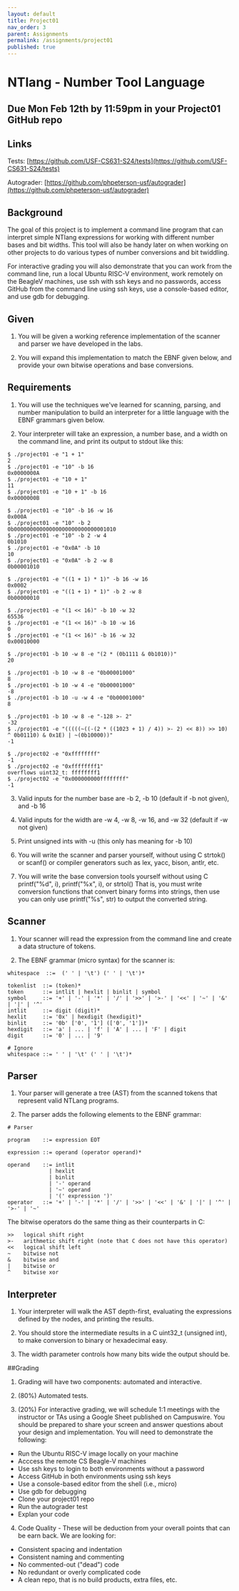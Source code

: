 ```yaml
---
layout: default
title: Project01
nav_order: 3
parent: Assignments
permalink: /assignments/project01
published: true
---
```


# NTlang - Number Tool Language

## Due Mon Feb 12th by 11:59pm in your Project01 GitHub repo

## Links

Tests: [https://github.com/USF-CS631-S24/tests](https://github.com/USF-CS631-S24/tests)

Autograder: [https://github.com/phpeterson-usf/autograder](https://github.com/phpeterson-usf/autograder)

## Background

The goal of this project is to implement a command line program that can interpret simple NTlang expressions for working with different number bases and bit widths. This tool will also be handy later on when working on other projects to do various types of number conversions and bit twiddling.

For interactive grading you will also demonstrate that you can work from the command line, run a local Ubuntu RISC-V environment, work remotely on the BeagleV machines, use ssh with ssh keys and no passwords, access GitHub from the command line using ssh keys, use a console-based editor, and use gdb for debugging.


## Given

1. You will be given a working reference implementation of the scanner and parser we have developed in the labs. 

2. You will expand this implementation to match the EBNF given below, and provide your own bitwise operations and base conversions.

## Requirements

1. You will use the techniques we've learned for scanning, parsing, and number manipulation to build an interpreter for a little language with the EBNF grammars given below.


2. Your interpreter will take an expression, a number base, and a width on the command line, and print its output to stdout like this:

```text
$ ./project01 -e "1 + 1"
2
$ ./project01 -e "10" -b 16
0x0000000A
$ ./project01 -e "10 + 1"
11
$ ./project01 -e "10 + 1" -b 16
0x0000000B

$ ./project01 -e "10" -b 16 -w 16
0x000A
$ ./project01 -e "10" -b 2
0b00000000000000000000000000001010
$ ./project01 -e "10" -b 2 -w 4
0b1010
$ ./project01 -e "0x0A" -b 10
10
$ ./project01 -e "0x0A" -b 2 -w 8
0b00001010

$ ./project01 -e "((1 + 1) * 1)" -b 16 -w 16
0x0002
$ ./project01 -e "((1 + 1) * 1)" -b 2 -w 8
0b00000010

$ ./project01 -e "(1 << 16)" -b 10 -w 32
65536
$ ./project01 -e "(1 << 16)" -b 10 -w 16
0
$ ./project01 -e "(1 << 16)" -b 16 -w 32
0x00010000

$ ./project01 -b 10 -w 8 -e "(2 * (0b1111 & 0b1010))"
20

$ ./project01 -b 10 -w 8 -e "0b00001000"
8
$ ./project01 -b 10 -w 4 -e "0b00001000"
-8
$ ./project01 -b 10 -u -w 4 -e "0b00001000"
8

$ ./project01 -b 10 -w 8 -e "-128 >- 2"
-32
$ ./project01 -e "(((((~((-(2 * ((1023 + 1) / 4)) >- 2) << 8)) >> 10) ^ 0b01110) & 0x1E) | ~(0b10000))"
-1

$ ./project02 -e "0xffffffff"
-1
$ ./project02 -e "0xffffffff1"
overflows uint32_t: ffffffff1
$ ./project02 -e "0x000000000ffffffff"
-1
```


3. Valid inputs for the number base are -b 2, -b 10 (default if -b not given), and -b 16

4. Valid inputs for the width are -w 4, -w 8, -w 16, and -w 32 (default if -w not given)

5. Print unsigned ints with -u (this only has meaning for -b 10)

6. You will write the scanner and parser yourself, without using C strtok() or scanf() or compiler generators such as lex, yacc, bison, antlr, etc.

7. You will write the base conversion tools yourself without using C printf("%d", i), printf("%x", i), or strtol() That is, you must write conversion functions that convert binary forms into strings, then use you can only use printf("%s", str) to output the converted string.

## Scanner

1. Your scanner will read the expression from the command line and create a data structure of tokens. 

2. The EBNF grammar (micro syntax) for the scanner is:

```text
whitespace  ::=  (' ' | '\t') (' ' | '\t')*

tokenlist  ::= (token)*
token      ::= intlit | hexlit | binlit | symbol
symbol     ::= '+' | '-' | '*' | '/' | '>>' | '>-' | '<<' | '~' | '&' | '|' | '^'
intlit     ::= digit (digit)*
hexlit     ::= '0x' | hexdigit (hexdigit)*
binlit     ::= '0b' ['0', '1'] (['0', '1'])*
hexdigit   ::= 'a' | ... | 'f' | 'A' | ... | 'F' | digit
digit      ::= '0' | ... | '9'

# Ignore
whitespace ::= ' ' | '\t' (' ' | '\t')*
```

## Parser

1. Your parser will generate a tree (AST) from the scanned tokens that represent valid NTLang programs.

2. The parser adds the following elements to the EBNF grammar:

```text
# Parser

program    ::= expression EOT

expression ::= operand (operator operand)*

operand    ::= intlit
             | hexlit
             | binlit
             | '-' operand
             | '~' operand
             | '(' expression ')'
operator   ::= '+' | '-' | '*' | '/' | '>>' | '<<' | '&' | '|' | '^' | '>-' | '~'
```
The bitwise operators do the same thing as their counterparts in C:

```text
>>   logical shift right
>-   arithmetic shift right (note that C does not have this operator)
<<   logical shift left
~    bitwise not
&    bitwise and
|    bitwise or
^    bitwise xor
```

## Interpreter

1. Your interpreter will walk the AST depth-first, evaluating the expressions defined by the nodes, and printing the results.

2. You should store the intermediate results in a C uint32_t (unsigned int), to make conversion to binary or hexadecimal easy.

3. The width parameter controls how many bits wide the output should be.

##Grading

1. Grading will have two components: automated and interactive.

2. (80%) Automated tests.

3. (20%) For interactive grading, we will schedule 1:1 meetings with the instructor or TAs using a Google Sheet published on Campuswire. You should be prepared to share your screen and answer questions about your design and implementation. You will need to demonstrate the following:
  - Run the Ubuntu RISC-V image locally on your machine
  - Acccess the remote CS Beagle-V machines
  - Use ssh keys to login to both environments without a password
  - Access GitHub in both environments using ssh keys
  - Use a console-based editor from the shell (i.e., micro)
  - Use gdb for debugging
  - Clone your project01 repo
  - Run the autograder test
  - Explan your code 

4. Code Quality - These will be deduction from your overall points that can be earn back. We are looking for:
  - Consistent spacing and indentation
  - Consistent naming and commenting
  - No commented-out ("dead") code
  - No redundant or overly complicated code
  - A clean repo, that is no build products, extra files, etc.
